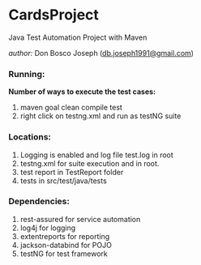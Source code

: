 # **CardsProject**
Java Test Automation Project with Maven

_author:_ Don Bosco Joseph (db.joseph1991@gmail.com)

### **Running:**

**Number of ways to execute the test cases:**

1. maven goal clean compile test
2. right click on testng.xml and run as testNG suite

### **Locations:**

1. Logging is enabled and log file test.log in root
2. testng.xml for suite execution and in root.
3. test report in TestReport folder
4. tests in src/test/java/tests

### **Dependencies**:

1. rest-assured for service automation
2. log4j for logging
3. extentreports for reporting
4. jackson-databind for POJO
5. testNG for test framework
